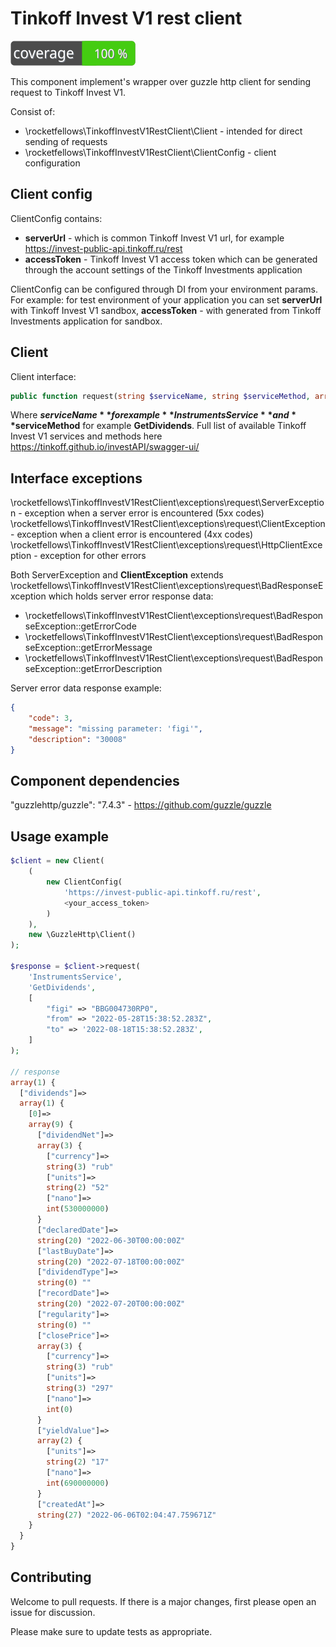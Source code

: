 # Tinkoff Invest V1 rest client

![Code Coverage Badge](./badge.svg)

This component implement's wrapper over guzzle http client for sending request to Tinkoff Invest V1.

Consist of:
- \rocketfellows\TinkoffInvestV1RestClient\Client - intended for direct sending of requests
- \rocketfellows\TinkoffInvestV1RestClient\ClientConfig - client configuration

## Client config
ClientConfig contains:
- **serverUrl** - which is common Tinkoff Invest V1 url, for example https://invest-public-api.tinkoff.ru/rest
- **accessToken** - Tinkoff Invest V1 access token which can be generated through the account settings of the Tinkoff Investments application

ClientConfig can be configured through DI from your environment params. For example:
for test environment of your application you can set **serverUrl** with Tinkoff Invest V1 sandbox, **accessToken** - with generated from Tinkoff Investments application for sandbox.

## Client

Client interface:

```php
public function request(string $serviceName, string $serviceMethod, array $data): array;
```

Where **$serviceName** for example **InstrumentsService** and **$serviceMethod** for example **GetDividends**.
Full list of available Tinkoff Invest V1 services and methods here https://tinkoff.github.io/investAPI/swagger-ui/

## Interface exceptions

\rocketfellows\TinkoffInvestV1RestClient\exceptions\request\ServerException - exception when a server error is encountered (5xx codes)
\rocketfellows\TinkoffInvestV1RestClient\exceptions\request\ClientException - exception when a client error is encountered (4xx codes)
\rocketfellows\TinkoffInvestV1RestClient\exceptions\request\HttpClientException - exception for other errors

Both ServerException and **ClientException** extends \rocketfellows\TinkoffInvestV1RestClient\exceptions\request\BadResponseException
which holds server error response data:
- \rocketfellows\TinkoffInvestV1RestClient\exceptions\request\BadResponseException::getErrorCode
- \rocketfellows\TinkoffInvestV1RestClient\exceptions\request\BadResponseException::getErrorMessage
- \rocketfellows\TinkoffInvestV1RestClient\exceptions\request\BadResponseException::getErrorDescription

Server error data response example:
```json
{
    "code": 3,
    "message": "missing parameter: 'figi'",
    "description": "30008"
}
```

## Component dependencies

"guzzlehttp/guzzle": "7.4.3" - https://github.com/guzzle/guzzle

## Usage example

```php
$client = new Client(
    (
        new ClientConfig(
            'https://invest-public-api.tinkoff.ru/rest',
            <your_access_token>
        )
    ),
    new \GuzzleHttp\Client()
);

$response = $client->request(
    'InstrumentsService',
    'GetDividends',
    [
        "figi" => "BBG004730RP0",
        "from" => "2022-05-28T15:38:52.283Z",
        "to" => '2022-08-18T15:38:52.283Z',
    ]
);

// response
array(1) {
  ["dividends"]=>
  array(1) {
    [0]=>
    array(9) {
      ["dividendNet"]=>
      array(3) {
        ["currency"]=>
        string(3) "rub"
        ["units"]=>
        string(2) "52"
        ["nano"]=>
        int(530000000)
      }
      ["declaredDate"]=>
      string(20) "2022-06-30T00:00:00Z"
      ["lastBuyDate"]=>
      string(20) "2022-07-18T00:00:00Z"
      ["dividendType"]=>
      string(0) ""
      ["recordDate"]=>
      string(20) "2022-07-20T00:00:00Z"
      ["regularity"]=>
      string(0) ""
      ["closePrice"]=>
      array(3) {
        ["currency"]=>
        string(3) "rub"
        ["units"]=>
        string(3) "297"
        ["nano"]=>
        int(0)
      }
      ["yieldValue"]=>
      array(2) {
        ["units"]=>
        string(2) "17"
        ["nano"]=>
        int(690000000)
      }
      ["createdAt"]=>
      string(27) "2022-06-06T02:04:47.759671Z"
    }
  }
}
```

## Contributing

Welcome to pull requests. If there is a major changes, first please open an issue for discussion.

Please make sure to update tests as appropriate.
